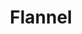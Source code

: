 ---
title: Flannel
show_read_time: false
canonical_url: 'https://docs.projectcalico.org/v3.9/getting-started/kubernetes/flannel/index'
---